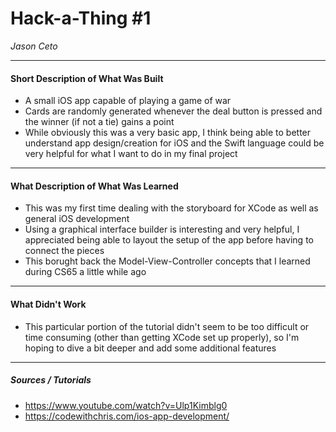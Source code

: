 # Hack-a-Thing #1
*Jason Ceto*

---
#### Short Description of What Was Built
- A small iOS app capable of playing a game of war
-  Cards are randomly generated whenever the deal button is pressed and the winner (if not a tie) gains a point
- While obviously this was a very basic app, I think being able to better understand app design/creation for iOS and the Swift language could be very helpful for what I want to do in my final project
---
#### What Description of What Was Learned
- This was my first time dealing with the storyboard for XCode as well as general iOS development
- Using a graphical interface builder is interesting and very helpful, I appreciated being able to layout the setup of the app before having to connect the pieces
- This borught back the Model-View-Controller concepts that I learned during CS65 a little while ago
---
#### What Didn't Work
- This particular portion of the tutorial didn't seem to be too difficult or time consuming (other than getting XCode set up properly), so I'm hoping to dive a bit deeper and add some additional features
---
##### Sources / Tutorials
- https://www.youtube.com/watch?v=Ulp1Kimblg0
- https://codewithchris.com/ios-app-development/

